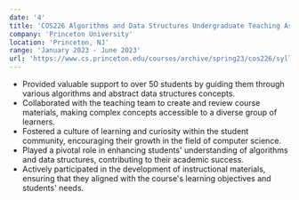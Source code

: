 ```yaml
---
date: '4'
title: 'COS226 Algorithms and Data Structures Undergraduate Teaching Assistant'
company: 'Princeton University'
location: 'Princeton, NJ'
range: 'January 2023 - June 2023'
url: 'https://www.cs.princeton.edu/courses/archive/spring23/cos226/syllabus.php'
---
```


- Provided valuable support to over 50 students by guiding them through various algorithms and abstract data structures concepts.
- Collaborated with the teaching team to create and review course materials, making complex concepts accessible to a diverse group of learners.
- Fostered a culture of learning and curiosity within the student community, encouraging their growth in the field of computer science.
- Played a pivotal role in enhancing students' understanding of algorithms and data structures, contributing to their academic success.
- Actively participated in the development of instructional materials, ensuring that they aligned with the course's learning objectives and students' needs.
